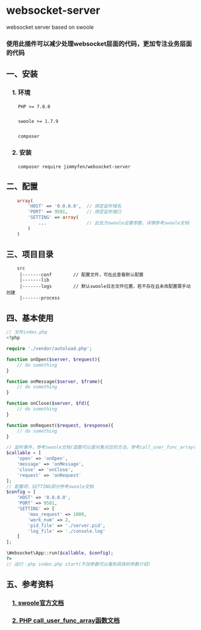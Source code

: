 # websocket-server
websocket server based on swoole
### 使用此插件可以减少处理websocket层面的代码，更加专注业务层面的代码


## 
## **一、安装**

### &nbsp;&nbsp;&nbsp;&nbsp;1. 环境
&nbsp;&nbsp;&nbsp;&nbsp;&nbsp;&nbsp;&nbsp;&nbsp;`PHP >= 7.0.0`
### 
&nbsp;&nbsp;&nbsp;&nbsp;&nbsp;&nbsp;&nbsp;&nbsp;`swoole >= 1.7.9`
### 
&nbsp;&nbsp;&nbsp;&nbsp;&nbsp;&nbsp;&nbsp;&nbsp;`composer`

### &nbsp;&nbsp;&nbsp;&nbsp;2. 安装
&nbsp;&nbsp;&nbsp;&nbsp;&nbsp;&nbsp;&nbsp;&nbsp;`composer require jimmyfen/websocket-server`

## **二、配置**
```PHP
    array(
        'HOST' => '0.0.0.0',  // 绑定监听域名
        'PORT' => 9501,       // 绑定监听端口
        'SETTING' => array(
            ...               // 此处为swoole设置参数，详情参考swoole文档
        )
    )
```

## **三、项目目录**
```
    src
     |-------conf        // 配置文件，可在此查看默认配置
     |-------lib   
     |-------logs        // 默认swoole日志文件位置，若不存在且未改配置需手动创建
     |-------process     
```

## **四、基本使用**
```PHP
// 文件index.php
<?php

require './vendor/autoload.php';

function onOpen($server, $request){
    // do something
}

function onMessage($server, $frame){
    // do something
}

function onClose($server, $fd){
    // do something
}

function onRequest($request, $response){
    // do something
}

// 监听事件，参考swoole文档(函数可以是对象对应的方法，参考call_user_func_array()函数)
$callable = [
    'open' => 'onOpen',
    'message' => 'onMessage',
    'close' => 'onClose',
    'request' => 'onRequest'
];
// 配置项，SETTING部分参考swoole文档
$config = [
    'HOST' => '0.0.0.0',
    'PORT' => 9501,
    'SETTING' => [
        'max_request' => 1000,
        'work_num' => 2,
        'pid_file' => './server.pid',
        'log_file' => './console.log'
    ]
];

\Websocket\App::run($callable, $config);
?>
// 运行：php index.php start(不加参数可以看到具体的参数介绍)
```

## **五、参考资料**
### &nbsp;&nbsp;&nbsp;&nbsp;[1. swoole官方文档](https://wiki.swoole.com)
### &nbsp;&nbsp;&nbsp;&nbsp;[2. PHP call_user_func_array函数文档](https://www.php.net/manual/zh/function.call-user-func-array.php)
